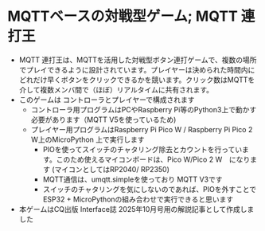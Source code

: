 # MQTTベースの対戦型ゲーム; MQTT 連打王
- MQTT 連打王は、MQTTを活用した対戦型ボタン連打ゲームで、複数の場所でプレイできるように設計されています。プレイヤーは決められた時間内にどれだけ早くボタンをクリックできるかを競います。クリック数はMQTTを介して複数メンバ間で（ほぼ）リアルタイムに共有されます。
- このゲームは コントローラとプレイヤーで構成されます
   - コントローラ用プログラムはPCやRaspberry Pi等のPython3上で動かす必要があります（MQTT V5を使っているため)
   - プレイヤー用プログラムはRaspberry Pi Pico W  / Raspberry Pi Pico 2 W上のMicroPython 上で実行します
      - PIOを使ってスイッチのチャタリング除去とカウントを行っています。このため使えるマイコンボードは、Pico W/Pico 2 W　になります (マイコンとしてはRP2040/ RP2350)
      - MQTT通信は、umqtt.simpleを使っており MQTT V3です
      - スイッチのチャタリングを気にしないのであれば、PIOを外すことでESP32 + MicroPythonの組み合わせで実行できると思います
- 本ゲームはCQ出版 Interface誌  2025年10月号用の解説記事として作成しました
